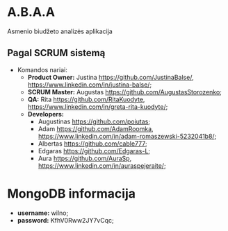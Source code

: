 # A.B.A.A
Asmenio biudžeto analizės aplikacija

## Pagal SCRUM sistemą
 - Komandos nariai:
    - **Product Owner:** Justina https://github.com/JustinaBalse/, https://www.linkedin.com/in/justina-balse/;
    - **SCRUM Master:** Augustas https://github.com/AugustasStorozenko;
    - **QA:** Rita https://github.com/RitaKuodyte, https://www.linkedin.com/in/greta-rita-kuodyte/;
    - **Developers:** 
       - Augustinas https://github.com/poiutas;
       - Adam https://github.com/AdamRoomka, https://www.linkedin.com/in/adam-romaszewski-5232041b8/;
       - Albertas https://github.com/cable777;
       - Edgaras https://github.com/Edgaras-L;
       - Aura https://github.com/AuraSp, https://www.linkedin.com/in/auraspejeraite/;

# MongoDB informacija 
 - **username:** wilno;
 - **password:** KfhV0Rww2JY7vCqc;
